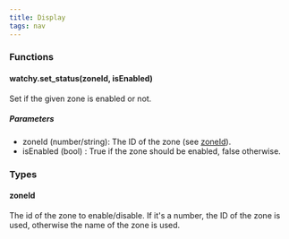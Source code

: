 ```yaml
---
title: Display
tags: nav
---
```


### Functions
#### watchy.set_status(zoneId, isEnabled)
Set if the given zone is enabled or not.

##### Parameters
- zoneId (number/string): The ID of the zone (see [zoneId](#zoneId)).
- isEnabled (bool) : True if the zone should be enabled, false otherwise.

### Types
#### zoneId
The id of the zone to enable/disable. If it's a number, the ID of the zone is used, otherwise the name of the zone is used.